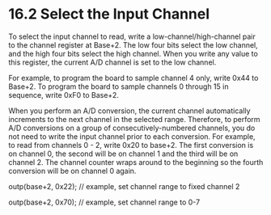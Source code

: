 # 16.2 Select the Input Channel

To select the input channel to read, write a low-channel/high-channel pair to the channel register at Base+2. The low four bits select the low channel, and the high four bits select the high channel. When you write any value to this register, the current A/D channel is set to the low channel.

For example, to program the board to sample channel 4 only, write 0x44 to Base+2. To program the board to sample channels 0 through 15 in sequence, write 0xF0 to Base+2. 

When you perform an A/D conversion, the current channel automatically increments to the next channel in the selected range. Therefore, to perform A/D conversions on a group of consecutively-numbered channels, you do not need to write the input channel prior to each conversion. For example, to read from channels 0 - 2, write 0x20 to base+2. The first conversion is on channel 0, the second will be on channel 1 and the third will be on channel 2. The channel counter wraps around to the beginning so the fourth conversion will be on channel 0 again. 

outp\(base+2, 0x22\);            // example, set channel range to fixed channel 2 

outp\(base+2, 0x70\);          // example, set channel range to 0-7

